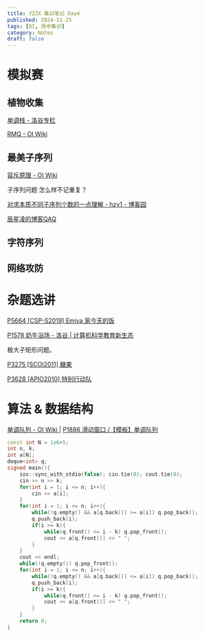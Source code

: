 ```yaml
---
title: YZZX 集训笔记 Day4
published: 2024-11-25
tags: [OI, 扬中集训]
category: Notes
draft: false
---
```


# 模拟赛

## 植物收集

[单调栈 - 洛谷专栏](https://oi-wiki.org/ds/monotonous-stack/#应用)

[RMQ - OI Wiki](https://oi-wiki.org/topic/rmq/)

## 最美子序列

[容斥原理 - OI Wiki](https://oi-wiki.org/math/combinatorics/inclusion-exclusion-principle/)

子序列问题 怎么样不记重复？

[对求本质不同子序列个数的一点理解 - hzy1 - 博客园](https://www.cnblogs.com/hzy1/p/16878663.html)

[辰星凌的博客QAQ](https://www.cnblogs.com/Xing-Ling/p/11594147.html)

## 字符序列



## 网络攻防



# 杂题选讲

[P5664 [CSP-S2019] Emiya 家今天的饭](https://www.luogu.com.cn/problem/P5664)

[P1578 奶牛浴场 - 洛谷 | 计算机科学教育新生态](https://www.luogu.com.cn/problem/P1578)

极大子矩形问题。

[P3275 [SCOI2011] 糖果](https://www.luogu.com.cn/problem/P3275)

[P3628 [APIO2010] 特别行动队](https://www.luogu.com.cn/problem/P3628)

# 算法 & 数据结构

[单调队列 - OI Wiki ](https://oi-wiki.org/ds/monotonous-queue/) |  [P1886 滑动窗口 /【模板】单调队列](https://www.luogu.com.cn/problem/P1886)

```cpp
const int N = 1e6+5;
int n, k;
int a[N];
deque<int> q;
signed main(){
    ios::sync_with_stdio(false); cin.tie(0); cout.tie(0);
    cin >> n >> k;
    for(int i = 1; i <= n; i++){
        cin >> a[i];
    }
    for(int i = 1; i <= n; i++){
        while(!q.empty() && a[q.back()] >= a[i]) q.pop_back();
        q.push_back(i);
        if(i >= k){
            while(q.front() <= i - k) q.pop_front();
            cout << a[q.front()] << " ";
        }
    }
    cout << endl;
    while(!q.empty()) q.pop_front();
    for(int i = 1; i <= n; i++){
        while(!q.empty() && a[q.back()] <= a[i]) q.pop_back();
        q.push_back(i);
        if(i >= k){
            while(q.front() <= i - k) q.pop_front();
            cout << a[q.front()] << " ";
        }
    }
    return 0;
}
```

